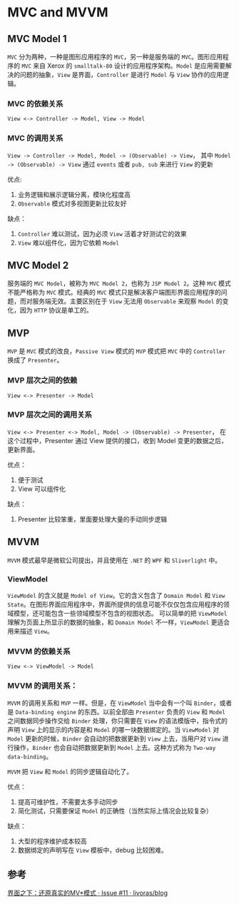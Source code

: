 # MVC and MVVM
## MVC Model 1
`MVC` 分为两种，一种是图形应用程序的 `MVC`，另一种是服务端的 `MVC`。图形应用程序的 `MVC` 来自 Xerox 的 `smalltalk-80` 设计的应用程序架构。`Model` 是应用需要解决的问题的抽象，`View` 是界面，`Controller` 是进行 `Model` 与 `View` 协作的应用逻辑。
### MVC 的依赖关系
`View <-> Controller -> Model, View -> Model`
### MVC 的调用关系
`View -> Controller -> Model, Model -> (Observable) -> View`，
其中 `Model -> (Observable) -> View` 通过 `events` 或者 `pub, sub` 来进行 `View` 的更新

优点:
1. 业务逻辑和展示逻辑分离，模块化程度高
2. `Observable` 模式对多视图更新比较友好

缺点：
1. `Controller` 难以测试，因为必须 `View` 活着才好测试它的效果
2. `View` 难以组件化，因为它依赖 `Model`

## MVC Model 2
服务端的 `MVC Model`，被称为 `MVC Model 2`，也称为 `JSP Model 2`。这种 `MVC` 模式不能严格称为 `MVC` 模式。经典的 `MVC` 模式只是解决客户端图形界面应用程序的问题，而对服务端无效。主要区别在于 `View` 无法用 `Observable` 来观察 `Model` 的变化，因为 `HTTP` 协议是单工的。

## MVP
`MVP` 是 `MVC` 模式的改良，`Passive View` 模式的 `MVP` 模式把 `MVC` 中的 `Controller` 换成了 `Presenter`。
### MVP 层次之间的依赖
`View <-> Presenter -> Model`
### MVP 层次之间的调用关系
`View <-> Presenter <-> Model, Model -> (Observable) -> Presenter`，
在这个过程中，Presenter 通过 View 提供的接口，收到 Model 变更的数据之后，更新界面。

优点：
1. 便于测试
2. View 可以组件化

缺点：
1. Presenter 比较笨重，里面要处理大量的手动同步逻辑

## MVVM
`MVVM` 模式最早是微软公司提出，并且使用在 `.NET` 的 `WPF` 和 `Sliverlight` 中。
### ViewModel
`ViewModel` 的含义就是 `Model of View`。它的含义包含了 `Domain Model` 和 `View State`。在图形界面应用程序中，界面所提供的信息可能不仅仅包含应用程序的领域模型，还可能包含一些领域模型不包含的视图状态。
可以简单的把 `ViewModel` 理解为页面上所显示的数据的抽象，和 `Domain Model` 不一样，`ViewModel` 更适合用来描述 `View`。
### MVVM 的依赖关系
`View <-> ViewModel -> Model`
### MVVM 的调用关系：
`MVVM` 的调用关系和 `MVP` 一样。但是，在 `ViewModel` 当中会有一个叫 `Binder`，或者是 `Data-binding engine` 的东西。以前全部由 `Presenter` 负责的 `View` 和 `Model` 之间数据同步操作交给 `Binder` 处理，你只需要在 `View` 的语法模版中，指令式的声明 `View` 上的显示的内容是和 `Model` 的哪一块数据绑定的。当 `ViewModel` 对 `Model` 更新的时候，`Binder` 会自动的把数据更新到 `View` 上去，当用户对 `View` 进行操作，`Binder` 也会自动把数据更新到 `Model` 上去。这种方式称为 `Two-way data-binding`。

`MVVM` 把 `View` 和 `Model` 的同步逻辑自动化了。

优点：
1. 提高可维护性，不需要太多手动同步
2. 简化测试，只需要保证 `Model` 的正确性（当然实际上情况会比较复杂）

缺点：
1. 大型的程序维护成本较高
2. 数据绑定的声明写在 `View` 模板中，debug 比较困难。

## 参考
[界面之下：还原真实的MV*模式 · Issue #11 · livoras/blog](https://github.com/livoras/blog/issues/11)